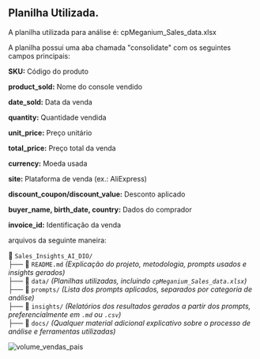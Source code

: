 ## Planilha Utilizada.

A planilha utilizada para análise é: cpMeganium_Sales_data.xlsx

A planilha possui uma aba chamada "consolidate" com os seguintes campos principais:

**SKU:** Código do produto

**product_sold:** Nome do console vendido

**date_sold:** Data da venda

**quantity:** Quantidade vendida

**unit_price:** Preço unitário

**total_price:** Preço total da venda

**currency:** Moeda usada

**site:** Plataforma de venda (ex.: AliExpress)

**discount_coupon/discount_value:** Desconto aplicado

**buyer_name, birth_date, country:** Dados do comprador

**invoice_id:** Identificação da venda 




arquivos da seguinte maneira:

📂 `Sales_Insights_AI_DIO/`  
├── 📜 `README.md` *(Explicação do projeto, metodologia, prompts usados e insights gerados)*  
├── 📂 `data/` *(Planilhas utilizadas, incluindo `cpMeganium_Sales_data.xlsx`)*  
├── 📂 `prompts/` *(Lista dos prompts aplicados, separados por categoria de análise)*  
├── 📂 `insights/` *(Relatórios dos resultados gerados a partir dos prompts, preferencialmente em `.md` ou `.csv`)*  
├── 📂 `docs/` *(Qualquer material adicional explicativo sobre o processo de análise e ferramentas utilizadas)*   





![volume_vendas_pais](https://github.com/user-attachments/assets/93b9164a-0ce1-40f8-893e-5ebd19f6b886)


